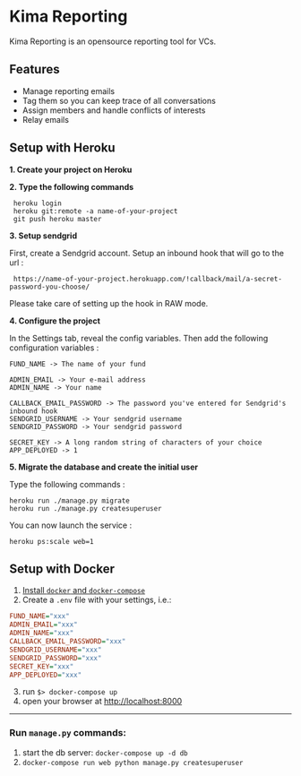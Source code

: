 Kima Reporting
==================

Kima Reporting is an opensource reporting tool for VCs.

Features
----------
- Manage reporting emails
- Tag them so you can keep trace of all conversations
- Assign members and handle conflicts of interests
- Relay emails

Setup with Heroku
-------------------
**1. Create your project on Heroku**

**2. Type the following commands**

     heroku login
     heroku git:remote -a name-of-your-project
     git push heroku master

**3. Setup sendgrid**

First, create a Sendgrid account. Setup an inbound hook that will go to the url :

     https://name-of-your-project.herokuapp.com/!callback/mail/a-secret-password-you-choose/

Please take care of setting up the hook in RAW mode.

**4. Configure the project**

In the Settings tab, reveal the config variables. Then add the following configuration variables :

    FUND_NAME -> The name of your fund

    ADMIN_EMAIL -> Your e-mail address
    ADMIN_NAME -> Your name

    CALLBACK_EMAIL_PASSWORD -> The password you've entered for Sendgrid's inbound hook
    SENDGRID_USERNAME -> Your sendgrid username
    SENDGRID_PASSWORD -> Your sendgrid password

    SECRET_KEY -> A long random string of characters of your choice
    APP_DEPLOYED -> 1

**5. Migrate the database and create the initial user**

Type the following commands :

    heroku run ./manage.py migrate
    heroku run ./manage.py createsuperuser

You can now launch the service :

    heroku ps:scale web=1

## Setup with Docker

1. [Install `docker` and `docker-compose`](https://docs.docker.com/engine/installation/)
2. Create a `.env` file with your settings, i.e.:
```ini
FUND_NAME="xxx"
ADMIN_EMAIL="xxx"
ADMIN_NAME="xxx"
CALLBACK_EMAIL_PASSWORD="xxx"
SENDGRID_USERNAME="xxx"
SENDGRID_PASSWORD="xxx"
SECRET_KEY="xxx"
APP_DEPLOYED="xxx"
```
3. run `$> docker-compose up`
4. open your browser at [http://localhost:8000](http://localhost:8000)

---

### Run `manage.py` commands:

1. start the db server: `docker-compose up -d db`
2. `docker-compose run web python manage.py createsuperuser`
